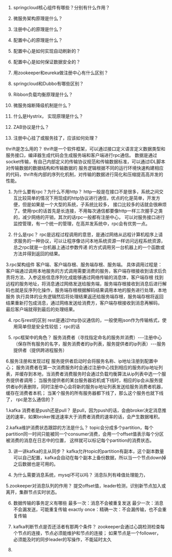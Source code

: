 1. springcloud核心组件有哪些？分别有什么作用？

2. 微服务架构原理是什么？

3. 注册中心的原理是什么？

4. 配置中心的原理是什么？

5. 配置中心是如何实现自动刷新的？

6. 配置中心是如何保证数据安全的？

7. 用zookeeper和eureka做注册中心有什么区别？

8. springcloud和Dubbo有哪些区别？

9. Ribbon负载均衡原理是什么？

10. 微服务熔断降级机制是什么？

11. 什么是Hystrix， 实现原理是什么？

12. ZAB协议是什么？

13. 注册中心挂了或服务挂了，应该如何处理？


thrift是怎么用的？
thrift是一个软件框架，可以通过接口定义语言定义数据类型和服务接口，编译器生成代码会生成服务端和客户端进行rpc通信。
数据是通过socket传输，有自己内部定义的传输协议规范和传输数据标准，可以通过IDL脚本对传输数据的数据结构和传输数据的
服务逻辑根据不同的运行环境快速构建相应的代码，thrift有内部的序列化机制，对传输的数据进行简化和压缩提高高并发的性能。

1. 为什么要有rpc？为什么不用http？
http一般是在接口不是很多，系统之间交互比较简单的情况下用现成的http协议进行通信，优点的化是简单，开发方便，但是如果是一个大型的系统，子系统比较多，
接口比较多的话就会很麻烦了。使用rpc的话首先是长连接，不用每次通信都要像http一样三次握手之类的，减少网络的开销，其次的话rpc一般都有注册中心，
可以对服务接口进行监控管理，有一个统一的管理，在高并发系统中，rpc会有优势一点。

2. 什么是rpc？
rpc是远程过程调用的意思，是通过网络从远程计算机程序上请求服务的一种协议，可以让程序像访问本地系统资源一样访问远程系统资源，总之rpc就是一台机器上通过参数传递
的方式调用另一台机器上的一个函数或方法并得到返回的结果。

3.rpc架构组件
客户端、客户端存根、服务端存根、服务端。
具体调用过程是：客户端通过调用本地服务的方式调用需要消费的服务，客户端存根接收到请求后负责将方法、入参这些信息序列化成能够通过网络传输的消息体，客户端存根
找到远程的服务地址，将消息通过网络发送给服务端，服务端存根接收到消息后进行解码也就是反序列化操作，服务端存根根据解码结果调用本地的服务进行处理，本地服务
执行具体的业务逻辑然后将处理结果返还给服务端存根，服务端存根将返回结果重新打包成消息，通过网络发送给消费方，客户端存根接收到消息再解码，
最后客户端就得到最后的处理结果。

4. rpc与rest的区别
rest是通过http协议通信的，一般使用json作为传输格式，使用简单但是安全性较低；
rpc的话

5. rpc框架中的角色？
服务消费者（寻找指定命名的服务并消费）---注册中心（保存所有服务的名字，服务消费者的ip列表，服务提供者的ip列表）---服务提供者（提供跨进程服务）

6.服务注册和发现过程
服务提供者启动时会将服务名称、ip地址注册到配置中心；
服务消费者在第一次消费服务时会通过注册中心找到相应的服务的ip地址列表，并缓存到本地，当消费者消费服务时会通过负载均衡算法从ip列表中选一个服务提供者调用；
当服务提供者的某台服务器宕机或下线时，相应的ip会从服务提供者ip列表删除，同时注册中心会将新的服务ip地址列表发送给服务消费者机器，缓存在消费者本机；
当某个服务的所有服务器都下线了，那么这个服务也就下线了，
rpc是怎么通信的？

1.kafka 消费者是push还是pull？
是pull，因为push的话，会由broker决定消息推送的速率，如果broker推送速率大于消费者消费的速率的话，会产生数据堆积。

2.kafka维护消费状态跟踪的方法是什么？
topic会分成多个partition，每个partition同一时间只能被同一个consumer消费，会用一个offset值表示每个分区被消费的消息在日志中的位置，
这样就可以标记每个partition的消费状态。

3. 讲一讲kafka的主从同步？
kafka允许topic的partition有副本，这个副本数量可以自己配置，kafka会自动在每个副本上备份数据，所以当一个节点down掉之后数据也是可用的。

4. 为什么需要消息系统，mysql不可以吗？
消息队列有峰值处理能力，

5.zookeeper对消息队列的作用？
提交offset值，leader检测，识别新节点加入或离开，集群节点实时状态。

6. 数据传输的事务定义有哪些
最多一次：消息不会被重复发送
最少一次：消息不会漏发送，可能重复传输
exactly once：精确一次：不会漏传输，也不会重复传输

7. kafka判断节点是否还活者有那两个条件？
zookeeper会通过心跳检测检查每个节点的连接，节点必须能维护和节点的连接；
如果节点是一个follower， 必须能及时的同步leader的写操作，不能延时太久

8. 
